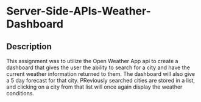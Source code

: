 # Server-Side-APIs-Weather-Dashboard

## Description

This assignment was to utilize the Open Weather App api to create a dashboard that gives the user the ability to search for a city and have the current weather information returned to them. The dashboard will also give a 5 day forecast for that city.  PReviously searched cities are stored in a list, and clicking on a city from that list will once again display the weather conditions.

